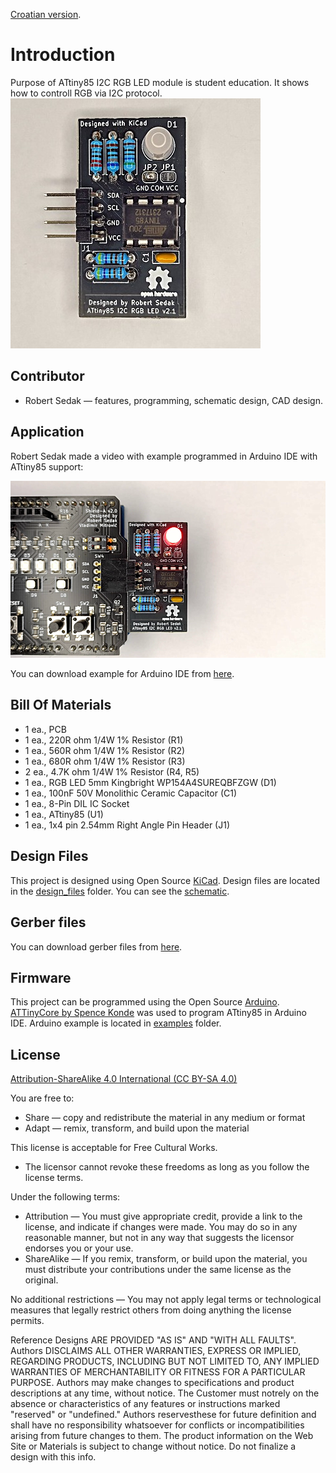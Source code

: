 [Croatian version](README_HR-HR.md).

Introduction
============

Purpose of ATtiny85 I2C RGB LED module is student education. It shows how to controll RGB via I2C protocol.
![Shield front](images/attiny85_I2C_RGB_LED_v21.jpg "Charlie circle educational module")


Contributor
------------
- Robert Sedak — features, programming, schematic design, CAD design.


Application
-----------
Robert Sedak made a video with example programmed in Arduino IDE with ATtiny85 support:

[![Shield application](images/default.png)](https://youtu.be/8wTPn3GGv1E "ATtiny85 I2C RGB LED module example")





You can download example for Arduino IDE from [here](firmware/).


Bill Of Materials
-----------------
- 1 ea., PCB
- 1 ea., 220R ohm 1/4W 1% Resistor (R1)
- 1 ea., 560R ohm 1/4W 1% Resistor (R2)
- 1 ea., 680R ohm 1/4W 1% Resistor (R3)
- 2 ea., 4.7K ohm 1/4W 1% Resistor (R4, R5)
- 1 ea., RGB LED 5mm Kingbright WP154A4SUREQBFZGW (D1)
- 1 ea., 100nF 50V Monolithic Ceramic Capacitor (C1)
- 1 ea., 8-Pin DIL IC Socket
- 1 ea., ATtiny85 (U1)
- 1 ea., 1x4 pin 2.54mm Right Angle Pin Header (J1)

Design Files
------------
This project is designed using Open Source [KiCad](http://kicad.org/). Design files are located in the [design_files](design_files/) folder.  You can see the [schematic](images/attiny85_I2C_RGB_LED_v21_schematic.png).


Gerber files
------------
You can download gerber files from [here](gerber/attiny85_I2C_RGB_LED_v21.zip).



Firmware
--------
This project can be programmed using the Open Source [Arduino](https://www.arduino.cc/).
[ATTinyCore by Spence Konde](https://github.com/SpenceKonde/ATTinyCore) was used to program ATtiny85 in Arduino IDE.
Arduino example is located in [examples](firmware/) folder.


License
-------
[Attribution-ShareAlike 4.0 International (CC BY-SA 4.0)](https://creativecommons.org/licenses/by-sa/4.0/)

You are free to:
- Share — copy and redistribute the material in any medium or format
- Adapt — remix, transform, and build upon the material

This license is acceptable for Free Cultural Works.
- The licensor cannot revoke these freedoms as long as you follow the license terms.

Under the following terms:
- Attribution — You must give appropriate credit, provide a link to the license, and indicate if changes were made. You may do so in any reasonable manner, but not in any way that suggests the licensor endorses you or your use.
- ShareAlike — If you remix, transform, or build upon the material, you must distribute your contributions under the same license as the original.

No additional restrictions — You may not apply legal terms or technological measures that legally restrict others from doing anything the license permits.

Reference Designs ARE PROVIDED "AS IS" AND "WITH ALL FAULTS". Authors DISCLAIMS ALL OTHER WARRANTIES, EXPRESS OR IMPLIED, REGARDING PRODUCTS, INCLUDING BUT NOT LIMITED TO, ANY IMPLIED WARRANTIES OF MERCHANTABILITY OR FITNESS FOR A PARTICULAR PURPOSE.
Authors may make changes to specifications and product descriptions at any time, without notice. The Customer must notrely on the absence or characteristics of any features or instructions marked "reserved" or "undefined."
Authors reservesthese for future definition and shall have no responsibility whatsoever for conflicts or incompatibilities arising from future changes to them. The product information on the Web Site or Materials is subject to change without notice. Do not finalize a design with this info.


